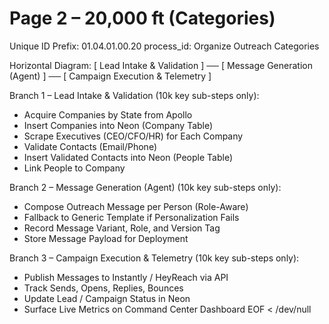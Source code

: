 <!--
─────────────────────────────────────────────
📁 CTB Classification Metadata
─────────────────────────────────────────────
CTB Branch: sys/modules
Barton ID: 04.04.21
Unique ID: CTB-52437A4D
Blueprint Hash:
Last Updated: 2025-10-23
Enforcement: None
─────────────────────────────────────────────
-->

# Page 2 – 20,000 ft (Categories)
Unique ID Prefix: 01.04.01.00.20
process_id: Organize Outreach Categories

Horizontal Diagram:
[ Lead Intake & Validation ] ── [ Message Generation (Agent) ] ── [ Campaign Execution & Telemetry ]

Branch 1 – Lead Intake & Validation (10k key sub-steps only):
- Acquire Companies by State from Apollo
- Insert Companies into Neon (Company Table)
- Scrape Executives (CEO/CFO/HR) for Each Company
- Validate Contacts (Email/Phone)
- Insert Validated Contacts into Neon (People Table)
- Link People to Company

Branch 2 – Message Generation (Agent) (10k key sub-steps only):
- Compose Outreach Message per Person (Role-Aware)
- Fallback to Generic Template if Personalization Fails
- Record Message Variant, Role, and Version Tag
- Store Message Payload for Deployment

Branch 3 – Campaign Execution & Telemetry (10k key sub-steps only):
- Publish Messages to Instantly / HeyReach via API
- Track Sends, Opens, Replies, Bounces
- Update Lead / Campaign Status in Neon
- Surface Live Metrics on Command Center Dashboard
EOF < /dev/null
